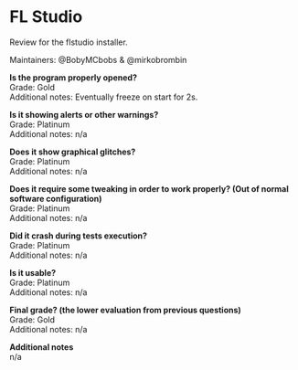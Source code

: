 # FL Studio
Review for the flstudio installer.

Maintainers: @BobyMCbobs & @mirkobrombin

**Is the program properly opened?**  
Grade: Gold  
Additional notes: Eventually freeze on start for 2s.

**Is it showing alerts or other warnings?**  
Grade: Platinum  
Additional notes: n/a

**Does it show graphical glitches?**  
Grade: Platinum  
Additional notes: n/a

**Does it require some tweaking in order to work properly? (Out of normal software configuration)**  
Grade: Platinum  
Additional notes: n/a

**Did it crash during tests execution?**  
Grade: Platinum  
Additional notes: n/a

**Is it usable?**  
Grade: Platinum  
Additional notes: n/a

**Final grade? (the lower evaluation from previous questions)**  
Grade: Gold  
Additional notes: n/a

**Additional notes**  
n/a
